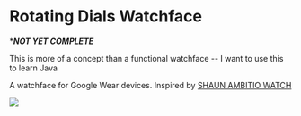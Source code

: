 # Rotating Dials Watchface

****NOT YET COMPLETE***

This is more of a concept than a functional watchface -- I want to use this to learn Java


A watchface for Google Wear devices. Inspired by [SHAUN AMBITIO WATCH](https://www.trendhim.co.uk/shaun-ambitio-watch-p.html)

![](https://res.cloudinary.com/dy1xy7vkf/image/upload/rotating-dials-watchface.png)
